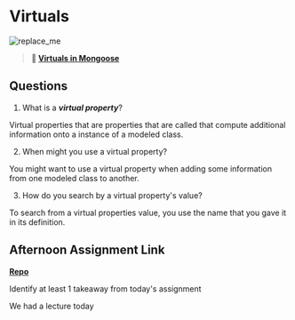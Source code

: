 # Virtuals

![replace_me](https://codeworks.blob.core.windows.net/public/assets/img/illustrations/placeholder.svg)

> **📖 [Virtuals in Mongoose](https://codeworksacademy.com/fs-student-guide/resources/wk5/04-Virtuals)**

## Questions

1. What is a ***virtual property***?

Virtual properties that are properties that are called that compute additional information onto a instance of a modeled class.

2. When might you use a virtual property? 

You might want to use a virtual property when adding some information from one modeled class to another.

3. How do you search by a virtual property's value?

To search from a virtual properties value, you use the name that you gave it in its definition. 

## Afternoon Assignment Link

**[Repo](https://github.com/PeytonCurr/<ASSIGNMENT_REPO>)**

Identify at least 1 takeaway from today's assignment

We had a lecture today